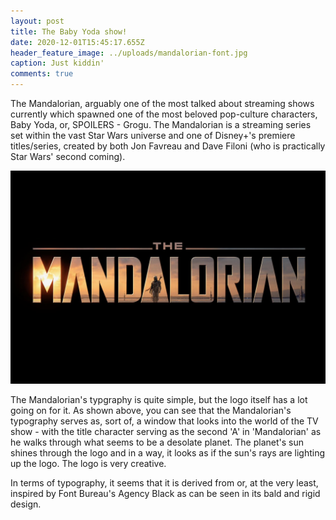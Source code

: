```yaml
---
layout: post
title: The Baby Yoda show!
date: 2020-12-01T15:45:17.655Z
header_feature_image: ../uploads/mandalorian-font.jpg
caption: Just kiddin'
comments: true
---
```

The Mandalorian, arguably one of the most talked about streaming shows currently which spawned one of the most beloved pop-culture characters, Baby Yoda, or, SPOILERS - Grogu. The Mandalorian is a streaming series set within the vast Star Wars universe and one of Disney+'s premiere titles/series, created by both Jon Favreau and Dave Filoni (who is practically Star Wars' second coming).

![](../uploads/83d.jpg)

The Mandalorian's typgraphy is quite simple, but the logo itself has a lot going on for it. As shown above, you can see that the Mandalorian's typography serves as, sort of, a window that looks into the world of the TV show - with the title character serving as the second 'A' in 'Mandalorian' as he walks through what seems to be a desolate planet. The planet's sun shines through the logo and in a way, it looks as if the sun's rays are lighting up the logo. The logo is very creative.

In terms of typography, it seems that it is derived from or, at the very least, inspired by Font Bureau's Agency Black as can be seen in its bald and rigid design.